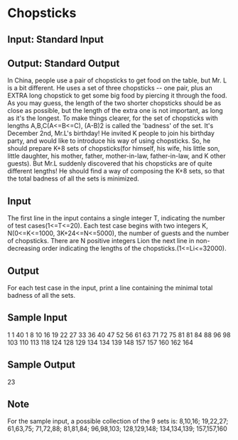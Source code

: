 # Chopsticks
## Input: Standard Input
## Output: Standard Output

In China, people use a pair of chopsticks to get food on the table, but Mr. L is a bit different. He uses a set of three chopsticks -- one pair, plus an EXTRA long chopstick to get some big food by piercing it through the food. As you may guess, the length of the two shorter chopsticks should be as close as possible, but the length of the extra one is not important, as long as it's the longest. To make things clearer, for the set of chopsticks with lengths A,B,C(A<=B<=C), (A-B)2 is called the 'badness' of the set.
It's December 2nd, Mr.L's birthday! He invited K people to join his birthday party, and would like to introduce his way of using chopsticks. So, he should prepare K+8 sets of chopsticks(for himself, his wife, his little son, little daughter, his mother, father, mother-in-law, father-in-law, and K other guests). But Mr.L suddenly discovered that his chopsticks are of quite different lengths! He should find a way of composing the K+8 sets, so that the total badness of all the sets is minimized.

## Input
The first line in the input contains a single integer T, indicating the number of test cases(1<=T<=20). Each test case begins with two integers K, N(0<=K<=1000, 3K+24<=N<=5000), the number of guests and the number of chopsticks. There are N positive integers Lion the next line in non-decreasing order indicating the lengths of the chopsticks.(1<=Li<=32000).

## Output
For each test case in the input, print a line containing the minimal total badness of all the sets.

## Sample Input
1
1 40
1 8 10 16 19 22 27 33 36 40 47 52 56 61 63 71 72 75 81 81 84 88 96 98 103 110 113 118 124 128 129 134 134 139 148 157 157 160 162 164

## Sample Output
23

## Note
For the sample input, a possible collection of the 9 sets is:
8,10,16; 19,22,27; 61,63,75; 71,72,88; 81,81,84; 96,98,103; 128,129,148; 134,134,139; 157,157,160
